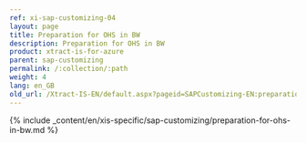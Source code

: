 ```yaml
---
ref: xi-sap-customizing-04
layout: page
title: Preparation for OHS in BW
description: Preparation for OHS in BW
product: xtract-is-for-azure
parent: sap-customizing
permalink: /:collection/:path
weight: 4
lang: en_GB
old_url: /Xtract-IS-EN/default.aspx?pageid=SAPCustomizing-EN:preparation-for-ohs-in-bw
---
```

{% include _content/en/xis-specific/sap-customizing/preparation-for-ohs-in-bw.md %}
